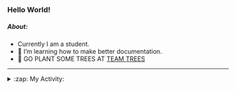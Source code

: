 ### Hello World!

##### About:
- Currently I am a student.
- 🌱 I’m learning how to make better documentation.
- 🌱 GO PLANT SOME TREES AT [TEAM TREES](https://teamtrees.org/)

---
<details>
  <summary>:zap: My Activity:</summary>
  
<!--START_SECTION:waka-->
![Code Time](http://img.shields.io/badge/Code%20Time-1%2C164%20hrs%2053%20mins-blue)

**I'm a Night 🦉** 

```text
🌞 Morning                1892 commits        ███░░░░░░░░░░░░░░░░░░░░░░   10.11 % 
🌆 Daytime                6365 commits        █████████░░░░░░░░░░░░░░░░   34.01 % 
🌃 Evening                5327 commits        ███████░░░░░░░░░░░░░░░░░░   28.46 % 
🌙 Night                  5131 commits        ███████░░░░░░░░░░░░░░░░░░   27.42 % 
```
📅 **I'm Most Productive on Wednesday** 

```text
Monday                   2648 commits        ████░░░░░░░░░░░░░░░░░░░░░   14.15 % 
Tuesday                  2565 commits        ███░░░░░░░░░░░░░░░░░░░░░░   13.71 % 
Wednesday                4375 commits        ██████░░░░░░░░░░░░░░░░░░░   23.38 % 
Thursday                 2408 commits        ███░░░░░░░░░░░░░░░░░░░░░░   12.87 % 
Friday                   1929 commits        ███░░░░░░░░░░░░░░░░░░░░░░   10.31 % 
Saturday                 1642 commits        ██░░░░░░░░░░░░░░░░░░░░░░░   08.77 % 
Sunday                   3148 commits        ████░░░░░░░░░░░░░░░░░░░░░   16.82 % 
```


📊 **This Week I Spent My Time On** 

```text
🔥 Editors: 
IntelliJ                 5 hrs 36 mins       █████████████████████████   100.00 % 

🐱‍💻 Projects: 
intro                    5 hrs 29 mins       █████████████████████████   98.03 % 
Unknown Project          5 mins              ░░░░░░░░░░░░░░░░░░░░░░░░░   01.77 % 
android-demo             0 secs              ░░░░░░░░░░░░░░░░░░░░░░░░░   00.20 % 
```


 Last Updated on 22/08/2023 10:11:08 UTC
<!--END_SECTION:waka-->
</details>
